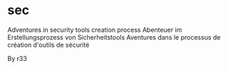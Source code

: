 # sec
Adventures in security tools creation process
Abenteuer im Erstellungsprozess von Sicherheitstools
Aventures dans le processus de création d'outils de sécurité

By r33
